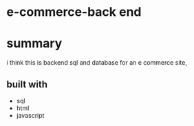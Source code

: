 # e-commerce-back end 

# summary
i think this is backend sql and database for an e commerce site,

## built with 
* sql 
* html
* javascript 

